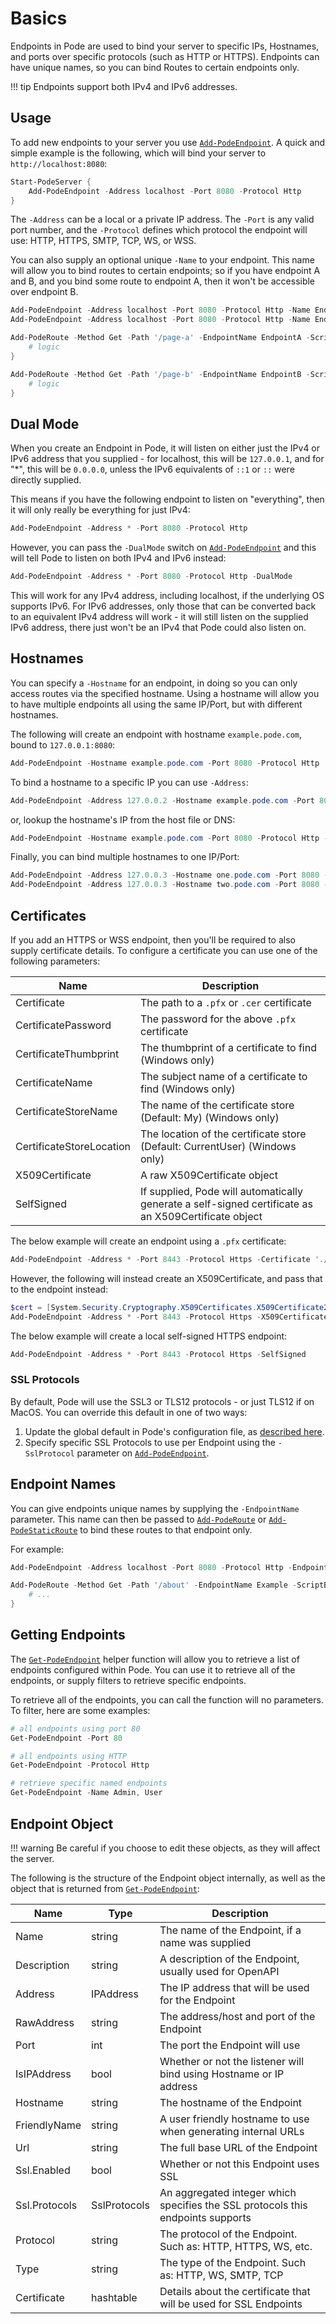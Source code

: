 # Basics

Endpoints in Pode are used to bind your server to specific IPs, Hostnames, and ports over specific protocols (such as HTTP or HTTPS). Endpoints can have unique names, so you can bind Routes to certain endpoints only.

!!! tip
    Endpoints support both IPv4 and IPv6 addresses.

## Usage

To add new endpoints to your server you use [`Add-PodeEndpoint`](../../../Functions/Core/Add-PodeEndpoint). A quick and simple example is the following, which will bind your server to `http://localhost:8080`:

```powershell
Start-PodeServer {
    Add-PodeEndpoint -Address localhost -Port 8080 -Protocol Http
}
```

The `-Address` can be a local or a private IP address. The `-Port` is any valid port number, and the `-Protocol` defines which protocol the endpoint will use: HTTP, HTTPS, SMTP, TCP, WS, or WSS.

You can also supply an optional unique `-Name` to your endpoint. This name will allow you to bind routes to certain endpoints; so if you have endpoint A and B, and you bind some route to endpoint A, then it won't be accessible over endpoint B.

```powershell
Add-PodeEndpoint -Address localhost -Port 8080 -Protocol Http -Name EndpointA
Add-PodeEndpoint -Address localhost -Port 8080 -Protocol Http -Name EndpointB

Add-PodeRoute -Method Get -Path '/page-a' -EndpointName EndpointA -ScriptBlock {
    # logic
}

Add-PodeRoute -Method Get -Path '/page-b' -EndpointName EndpointB -ScriptBlock {
    # logic
}
```

## Dual Mode

When you create an Endpoint in Pode, it will listen on either just the IPv4 or IPv6 address that you supplied - for localhost, this will be `127.0.0.1`, and for "*", this will be `0.0.0.0`, unless the IPv6 equivalents of `::1` or `::` were directly supplied.

This means if you have the following endpoint to listen on "everything", then it will only really be everything for just IPv4:

```powershell
Add-PodeEndpoint -Address * -Port 8080 -Protocol Http
```

However, you can pass the `-DualMode` switch on [`Add-PodeEndpoint`](../../../Functions/Core/Add-PodeEndpoint) and this will tell Pode to listen on both IPv4 and IPv6 instead:

```powershell
Add-PodeEndpoint -Address * -Port 8080 -Protocol Http -DualMode
```

This will work for any IPv4 address, including localhost, if the underlying OS supports IPv6. For IPv6 addresses, only those that can be converted back to an equivalent IPv4 address will work - it will still listen on the supplied IPv6 address, there just won't be an IPv4 that Pode could also listen on.

## Hostnames

You can specify a `-Hostname` for an endpoint, in doing so you can only access routes via the specified hostname. Using a hostname will allow you to have multiple endpoints all using the same IP/Port, but with different hostnames.

The following will create an endpoint with hostname `example.pode.com`, bound to `127.0.0.1:8080`:

```powershell
Add-PodeEndpoint -Hostname example.pode.com -Port 8080 -Protocol Http
```

To bind a hostname to a specific IP you can use `-Address`:

```powershell
Add-PodeEndpoint -Address 127.0.0.2 -Hostname example.pode.com -Port 8080 -Protocol Http
```

or, lookup the hostname's IP from the host file or DNS:

```powershell
Add-PodeEndpoint -Hostname example.pode.com -Port 8080 -Protocol Http -LookupHostname
```

Finally, you can bind multiple hostnames to one IP/Port:

```powershell
Add-PodeEndpoint -Address 127.0.0.3 -Hostname one.pode.com -Port 8080 -Protocol Http
Add-PodeEndpoint -Address 127.0.0.3 -Hostname two.pode.com -Port 8080 -Protocol Http
```

## Certificates

If you add an HTTPS or WSS endpoint, then you'll be required to also supply certificate details. To configure a certificate you can use one of the following parameters:

| Name                     | Description                                                                                          |
| ------------------------ | ---------------------------------------------------------------------------------------------------- |
| Certificate              | The path to a `.pfx` or `.cer` certificate                                                           |
| CertificatePassword      | The password for the above `.pfx` certificate                                                        |
| CertificateThumbprint    | The thumbprint of a certificate to find (Windows only)                                               |
| CertificateName          | The subject name of a certificate to find (Windows only)                                             |
| CertificateStoreName     | The name of the certificate store (Default: My) (Windows only)                                       |
| CertificateStoreLocation | The location of the certificate store (Default: CurrentUser) (Windows only)                          |
| X509Certificate          | A raw X509Certificate object                                                                         |
| SelfSigned               | If supplied, Pode will automatically generate a self-signed certificate as an X509Certificate object |

The below example will create an endpoint using a `.pfx` certificate:

```powershell
Add-PodeEndpoint -Address * -Port 8443 -Protocol Https -Certificate './certs/example.pfx' -CertificatePassword 'hunter2'
```

However, the following will instead create an X509Certificate, and pass that to the endpoint instead:

```powershell
$cert = [System.Security.Cryptography.X509Certificates.X509Certificate2]::new('./certs/example.cer')
Add-PodeEndpoint -Address * -Port 8443 -Protocol Https -X509Certificate $cert
```

The below example will create a local self-signed HTTPS endpoint:

```powershell
Add-PodeEndpoint -Address * -Port 8443 -Protocol Https -SelfSigned
```

### SSL Protocols

By default, Pode will use the SSL3 or TLS12 protocols - or just TLS12 if on MacOS. You can override this default in one of two ways:

1. Update the global default in Pode's configuration file, as [described here](../../Certificates#ssl-protocols).
2. Specify specific SSL Protocols to use per Endpoint using the `-SslProtocol` parameter on [`Add-PodeEndpoint`](../../../Functions/Core/Add-PodeEndpoint).

## Endpoint Names

You can give endpoints unique names by supplying the `-EndpointName` parameter. This name can then be passed to [`Add-PodeRoute`](../../../Functions/Routes/Add-PodeRoute) or [`Add-PodeStaticRoute`](../../../Functions/Routes/Add-PodeStaticRoute) to bind these routes to that endpoint only.

For example:

```powershell
Add-PodeEndpoint -Address localhost -Port 8080 -Protocol Http -EndpointName Example

Add-PodeRoute -Method Get -Path '/about' -EndpointName Example -ScriptBlock {
    # ...
}
```

## Getting Endpoints

The [`Get-PodeEndpoint`](../../../Functions/Core/Get-PodeEndpoint) helper function will allow you to retrieve a list of endpoints configured within Pode. You can use it to retrieve all of the endpoints, or supply filters to retrieve specific endpoints.

To retrieve all of the endpoints, you can call the function will no parameters. To filter, here are some examples:

```powershell
# all endpoints using port 80
Get-PodeEndpoint -Port 80

# all endpoints using HTTP
Get-PodeEndpoint -Protocol Http

# retrieve specific named endpoints
Get-PodeEndpoint -Name Admin, User
```

## Endpoint Object

!!! warning
    Be careful if you choose to edit these objects, as they will affect the server.

The following is the structure of the Endpoint object internally, as well as the object that is returned from [`Get-PodeEndpoint`](../../../Functions/Core/Get-PodeEndpoint):

| Name          | Type         | Description                                                                     |
| ------------- | ------------ | ------------------------------------------------------------------------------- |
| Name          | string       | The name of the Endpoint, if a name was supplied                                |
| Description   | string       | A description of the Endpoint, usually used for OpenAPI                         |
| Address       | IPAddress    | The IP address that will be used for the Endpoint                               |
| RawAddress    | string       | The address/host and port of the Endpoint                                       |
| Port          | int          | The port the Endpoint will use                                                  |
| IsIPAddress   | bool         | Whether or not the listener will bind using Hostname or IP address              |
| Hostname      | string       | The hostname of the Endpoint                                                    |
| FriendlyName  | string       | A user friendly hostname to use when generating internal URLs                   |
| Url           | string       | The full base URL of the Endpoint                                               |
| Ssl.Enabled   | bool         | Whether or not this Endpoint uses SSL                                           |
| Ssl.Protocols | SslProtocols | An aggregated integer which specifies the SSL protocols this endpoints supports |
| Protocol      | string       | The protocol of the Endpoint. Such as: HTTP, HTTPS, WS, etc.                    |
| Type          | string       | The type of the Endpoint. Such as: HTTP, WS, SMTP, TCP                          |
| Certificate   | hashtable    | Details about the certificate that will be used for SSL Endpoints               |
